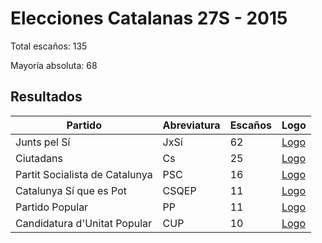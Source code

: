 # Elecciones Catalanas 27S - 2015

Total escaños: 135

Mayoría absoluta: 68

## Resultados

| Partido | Abreviatura | Escaños | Logo |
| - | - | - | - |
| Junts pel Sí | JxSí | 62 | [Logo](https://github.com/playzzz/Pactos/blob/master/Logos/JxSí.jpg?raw=true)
| Ciutadans | Cs | 25 | [Logo](https://github.com/playzzz/Pactos/blob/master/Logos/Cs.jpg?raw=true)
| Partit Socialista de Catalunya | PSC | 16 | [Logo](https://github.com/playzzz/Pactos/blob/master/Logos/PSC.jpg?raw=true)
| Catalunya Sí que es Pot | CSQEP | 11 | [Logo](https://github.com/playzzz/Pactos/blob/master/Logos/CSQEP.jpg?raw=true)
| Partido Popular | PP | 11 | [Logo](https://github.com/playzzz/Pactos/blob/master/Logos/PP.jpg?raw=true)
| Candidatura d'Unitat Popular | CUP | 10 | [Logo](https://github.com/playzzz/Pactos/blob/master/Logos/CUP.jpg?raw=true)
